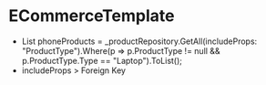 # ECommerceTemplate

- List<Product> phoneProducts = _productRepository.GetAll(includeProps: "ProductType").Where(p => p.ProductType != null && p.ProductType.Type == "Laptop").ToList();
- includeProps > Foreign Key
